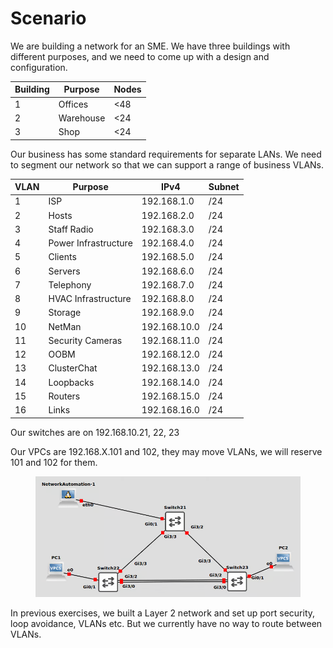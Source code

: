 # Scenario

We are building a network for an SME. We have three buildings with different purposes, and we need to come up with a design and configuration.

| **Building** | **Purpose** | **Nodes** |
| ------------ | ----------- | --------- |
| 1            | Offices     | <48       |
| 2            | Warehouse   | <24       |
| 3            | Shop        | <24       |

Our business has some standard requirements for separate LANs. We need to segment our network so that we can support a range of business VLANs.

| **VLAN** | **Purpose**          | **IPv4**     | **Subnet** |
| -------- | -------------------- | ------------ | ---------- |
| 1        | ISP                  | 192.168.1.0  | /24        |
| 2        | Hosts                | 192.168.2.0  | /24        |
| 3        | Staff Radio          | 192.168.3.0  | /24        |
| 4        | Power Infrastructure | 192.168.4.0  | /24        |
| 5        | Clients              | 192.168.5.0  | /24        |
| 6        | Servers              | 192.168.6.0  | /24        |
| 7        | Telephony            | 192.168.7.0  | /24        |
| 8        | HVAC Infrastructure  | 192.168.8.0  | /24        |
| 9        | Storage              | 192.168.9.0  | /24        |
| 10       | NetMan               | 192.168.10.0 | /24        |
| 11       | Security Cameras     | 192.168.11.0 | /24        |
| 12       | OOBM                 | 192.168.12.0 | /24        |
| 13       | ClusterChat          | 192.168.13.0 | /24        |
| 14       | Loopbacks            | 192.168.14.0 | /24        |
| 15       | Routers              | 192.168.15.0 | /24        |
| 16       | Links                | 192.168.16.0 | /24        |

Our switches are on 192.168.10.21, 22, 23

Our VPCs are 192.168.X.101 and 102, they may move VLANs, we will reserve 101 and 102 for them.

<figure><img src="../.gitbook/assets/image (3) (1) (1) (1).png" alt=""><figcaption></figcaption></figure>

In previous exercises, we built a Layer 2 network and set up port security, loop avoidance, VLANs etc. But we currently have no way to route between VLANs.
